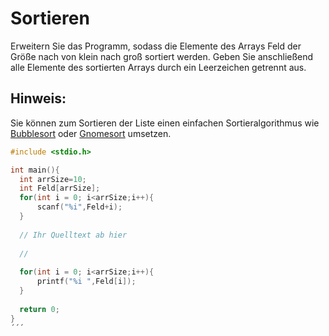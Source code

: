 # Sortieren

Erweitern Sie das Programm, sodass die Elemente des Arrays Feld der Größe nach von klein nach groß sortiert werden.
Geben Sie anschließend alle Elemente des sortierten Arrays durch ein Leerzeichen getrennt aus.

## Hinweis:
Sie können zum Sortieren der Liste einen einfachen Sortieralgorithmus 
wie [Bubblesort](https://de.wikipedia.org/wiki/Bubblesort) oder 
[Gnomesort](https://de.wikipedia.org/wiki/Gnomesort) umsetzen.

```cpp
#include <stdio.h>

int main(){
  int arrSize=10;
  int Feld[arrSize];
  for(int i = 0; i<arrSize;i++){
      scanf("%i",Feld+i);
  }
  
  // Ihr Quelltext ab hier
  
  //
  
  for(int i = 0; i<arrSize;i++){
      printf("%i ",Feld[i]);
  }
  
  return 0;
}
´´´